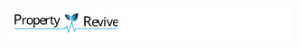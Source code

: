<div style="background-color: white; padding: 10px">
  <img src="public/pr_name.svg" alt="Property Revive" />
</div>